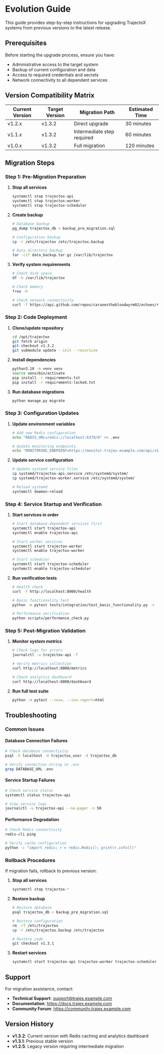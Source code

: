 # Evolution Guide

This guide provides step-by-step instructions for upgrading TrajectoX systems from previous versions to the latest release.

## Prerequisites

Before starting the upgrade process, ensure you have:
- Administrative access to the target system
- Backup of current configuration and data
- Access to required credentials and secrets
- Network connectivity to all dependent services

## Version Compatibility Matrix

| Current Version | Target Version | Migration Path | Estimated Time |
|----------------|----------------|----------------|----------------|
| v1.2.x | v1.3.2 | Direct upgrade | 30 minutes |
| v1.1.x | v1.3.2 | Intermediate step required | 60 minutes |
| v1.0.x | v1.3.2 | Full migration | 120 minutes |

## Migration Steps

### Step 1: Pre-Migration Preparation

1. **Stop all services**
   ```bash
   systemctl stop trajectox-api
   systemctl stop trajectox-worker
   systemctl stop trajectox-scheduler
   ```

2. **Create backup**
   ```bash
   # Database backup
   pg_dump trajectox_db > backup_pre_migration.sql

   # Configuration backup
   cp -r /etc/trajectox /etc/trajectox.backup

   # Data directory backup
   tar -czf data_backup.tar.gz /var/lib/trajectox
   ```

3. **Verify system requirements**
   ```bash
   # Check disk space
   df -h /var/lib/trajectox

   # Check memory
   free -h

   # Check network connectivity
   curl -f https://api.github.com/repos/caraxesthebloodwyrm02/echoes/releases/latest
   ```

### Step 2: Code Deployment

1. **Clone/update repository**
   ```bash
   cd /opt/trajectox
   git fetch origin
   git checkout v1.3.2
   git submodule update --init --recursive
   ```

2. **Install dependencies**
   ```bash
   python3.10 -m venv venv
   source venv/bin/activate
   pip install -r requirements.txt
   pip install -r requirements-locked.txt
   ```

3. **Run database migrations**
   ```bash
   python manage.py migrate
   ```

### Step 3: Configuration Updates

1. **Update environment variables**
   ```bash
   # Add new Redis configuration
   echo "REDIS_URL=redis://localhost:6379/0" >> .env

   # Update monitoring endpoints
   echo "MONITORING_ENDPOINT=https://monitor.trajex.example.com/api/v1" >> .env
   ```

2. **Update service configuration**
   ```bash
   # Update systemd service files
   cp systemd/trajectox-api.service /etc/systemd/system/
   cp systemd/trajectox-worker.service /etc/systemd/system/

   # Reload systemd
   systemctl daemon-reload
   ```

### Step 4: Service Startup and Verification

1. **Start services in order**
   ```bash
   # Start database-dependent services first
   systemctl start trajectox-api
   systemctl enable trajectox-api

   # Start worker services
   systemctl start trajectox-worker
   systemctl enable trajectox-worker

   # Start scheduler
   systemctl start trajectox-scheduler
   systemctl enable trajectox-scheduler
   ```

2. **Run verification tests**
   ```bash
   # Health check
   curl -f http://localhost:8000/health

   # Basic functionality test
   python -m pytest tests/integration/test_basic_functionality.py -v

   # Performance verification
   python scripts/performance_check.py
   ```

### Step 5: Post-Migration Validation

1. **Monitor system metrics**
   ```bash
   # Check logs for errors
   journalctl -u trajectox-api -f

   # Verify metrics collection
   curl http://localhost:8000/metrics

   # Check analytics dashboard
   curl http://localhost:8000/dashboard
   ```

2. **Run full test suite**
   ```bash
   python -m pytest --cov=. --cov-report=html
   ```

## Troubleshooting

### Common Issues

#### Database Connection Failures
```bash
# Check database connectivity
psql -h localhost -U trajectox_user -d trajectox_db

# Verify connection string in .env
grep DATABASE_URL .env
```

#### Service Startup Failures
```bash
# Check service status
systemctl status trajectox-api

# View service logs
journalctl -u trajectox-api --no-pager -n 50
```

#### Performance Degradation
```bash
# Check Redis connectivity
redis-cli ping

# Verify cache configuration
python -c "import redis; r = redis.Redis(); print(r.info())"
```

### Rollback Procedures

If migration fails, rollback to previous version:

1. **Stop all services**
   ```bash
   systemctl stop trajectox-*
   ```

2. **Restore backup**
   ```bash
   # Restore database
   psql trajectox_db < backup_pre_migration.sql

   # Restore configuration
   rm -rf /etc/trajectox
   cp -r /etc/trajectox.backup /etc/trajectox

   # Restore code
   git checkout v1.3.1
   ```

3. **Restart services**
   ```bash
   systemctl start trajectox-api trajectox-worker trajectox-scheduler
   ```

## Support

For migration assistance, contact:
- **Technical Support**: support@trajex.example.com
- **Documentation**: https://docs.trajex.example.com
- **Community Forum**: https://community.trajex.example.com

## Version History

- **v1.3.2**: Current version with Redis caching and analytics dashboard
- **v1.3.1**: Previous stable version
- **v1.2.5**: Legacy version requiring intermediate migration
